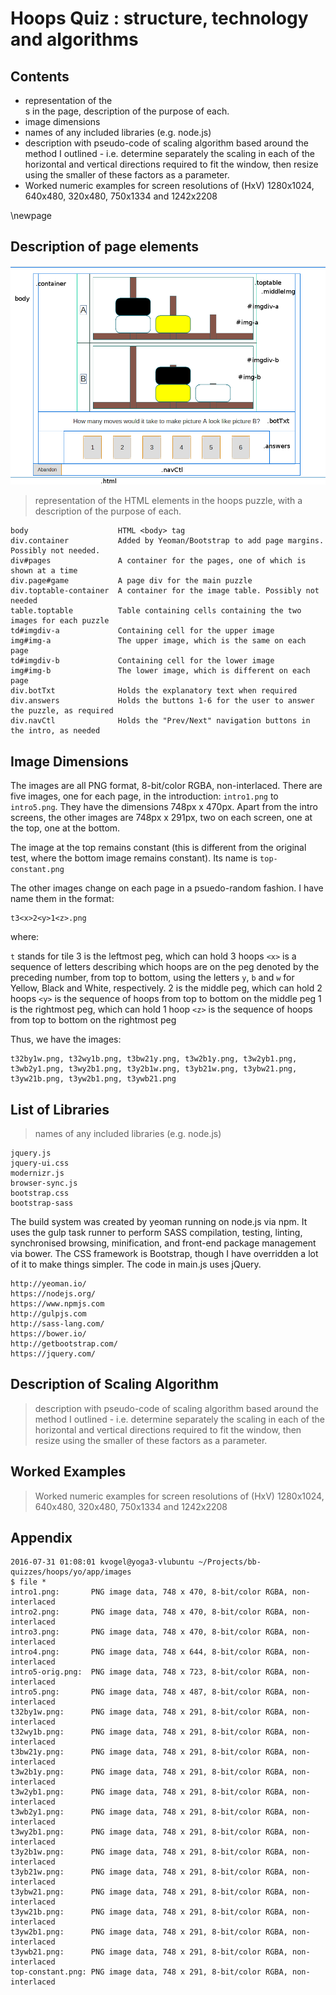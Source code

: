 # Hoops Quiz : structure, technology and algorithms

## Contents

* representation of the <div>s in the page, description of the purpose of each.
* image dimensions
* names of any included libraries (e.g. node.js)
* description with pseudo-code of scaling algorithm based around the method I outlined - i.e. determine separately the scaling in each of the horizontal and vertical directions required to fit the window, then resize using the smaller of these factors as a parameter.
* Worked numeric examples for screen resolutions of (HxV) 1280x1024, 640x480, 320x480, 750x1334 and 1242x2208

\newpage

## Description of page elements

![hoops layout](hoops-layout.png "hoops layout")

>representation of the HTML elements in the hoops puzzle, with a description of the purpose of each.

    body                    HTML <body> tag
    div.container           Added by Yeoman/Bootstrap to add page margins. Possibly not needed.
    div#pages               A container for the pages, one of which is shown at a time
	div.page#game           A page div for the main puzzle
	div.toptable-container  A container for the image table. Possibly not needed
	table.toptable          Table containing cells containing the two images for each puzzle
	td#imgdiv-a             Containing cell for the upper image
    img#img-a               The upper image, which is the same on each page
	td#imgdiv-b             Containing cell for the lower image
    img#img-b               The lower image, which is different on each page
	div.botTxt              Holds the explanatory text when required
	div.answers             Holds the buttons 1-6 for the user to answer the puzzle, as required
	div.navCtl              Holds the "Prev/Next" navigation buttons in the intro, as needed


## Image Dimensions

The images are all PNG format, 8-bit/color RGBA, non-interlaced.
There are five images, one for each page, in the introduction: `intro1.png` to `intro5.png`. They have the dimensions 748px x 470px.
Apart from the intro screens, the other images are 748px x 291px, two on each screen, one at the top, one at the bottom.

The image at the top remains constant (this is different from the original test, where the bottom image remains constant). Its name is `top-constant.png`

The other images change on each page in a psuedo-random fashion. I have name them in the format:

    t3<x>2<y>1<z>.png

where:

`t` stands for tile
3 is the leftmost peg, which can hold 3 hoops
`<x>` is a sequence of letters describing which hoops are on the peg denoted by the preceding number, from top to bottom, using the letters `y`, `b` and `w` for Yellow, Black and White, respectively.
2 is the middle peg, which can hold 2 hoops
`<y>` is the sequence of hoops from top to bottom on the middle peg
1 is the rightmost peg, which can hold 1 hoop
`<z>` is the sequence of hoops from top to bottom on the rightmost peg

Thus, we have the images:

    t32by1w.png, t32wy1b.png, t3bw21y.png, t3w2b1y.png, t3w2yb1.png, t3wb2y1.png, t3wy2b1.png, t3y2b1w.png, t3yb21w.png, t3ybw21.png, t3yw21b.png, t3yw2b1.png, t3ywb21.png


## List of Libraries

>names of any included libraries (e.g. node.js)

    jquery.js
    jquery-ui.css
    modernizr.js
    browser-sync.js
    bootstrap.css
    bootstrap-sass

The build system was created by yeoman running on node.js via npm. It uses the gulp task runner to perform SASS compilation, testing, linting, synchronised browsing, minification, and front-end package management via bower. The CSS framework is Bootstrap, though I have overridden a lot of it to make things simpler. The code in main.js uses jQuery.

    http://yeoman.io/
    https://nodejs.org/
    https://www.npmjs.com
    http://gulpjs.com
    http://sass-lang.com/
    https://bower.io/
    http://getbootstrap.com/
    https://jquery.com/

## Description of Scaling Algorithm

>description with pseudo-code of scaling algorithm based around the method I outlined - i.e. determine separately the scaling in each of the horizontal and vertical directions required to fit the window, then resize using the smaller of these factors as a parameter.


## Worked Examples

>Worked numeric examples for screen resolutions of (HxV) 1280x1024, 640x480, 320x480, 750x1334 and 1242x2208

## Appendix

    2016-07-31 01:08:01 kvogel@yoga3-vlubuntu ~/Projects/bb-quizzes/hoops/yo/app/images
    $ file *
    intro1.png:       PNG image data, 748 x 470, 8-bit/color RGBA, non-interlaced
    intro2.png:       PNG image data, 748 x 470, 8-bit/color RGBA, non-interlaced
    intro3.png:       PNG image data, 748 x 470, 8-bit/color RGBA, non-interlaced
    intro4.png:       PNG image data, 748 x 644, 8-bit/color RGBA, non-interlaced
    intro5-orig.png:  PNG image data, 748 x 723, 8-bit/color RGBA, non-interlaced
    intro5.png:       PNG image data, 748 x 487, 8-bit/color RGBA, non-interlaced
    t32by1w.png:      PNG image data, 748 x 291, 8-bit/color RGBA, non-interlaced
    t32wy1b.png:      PNG image data, 748 x 291, 8-bit/color RGBA, non-interlaced
    t3bw21y.png:      PNG image data, 748 x 291, 8-bit/color RGBA, non-interlaced
    t3w2b1y.png:      PNG image data, 748 x 291, 8-bit/color RGBA, non-interlaced
    t3w2yb1.png:      PNG image data, 748 x 291, 8-bit/color RGBA, non-interlaced
    t3wb2y1.png:      PNG image data, 748 x 291, 8-bit/color RGBA, non-interlaced
    t3wy2b1.png:      PNG image data, 748 x 291, 8-bit/color RGBA, non-interlaced
    t3y2b1w.png:      PNG image data, 748 x 291, 8-bit/color RGBA, non-interlaced
    t3yb21w.png:      PNG image data, 748 x 291, 8-bit/color RGBA, non-interlaced
    t3ybw21.png:      PNG image data, 748 x 291, 8-bit/color RGBA, non-interlaced
    t3yw21b.png:      PNG image data, 748 x 291, 8-bit/color RGBA, non-interlaced
    t3yw2b1.png:      PNG image data, 748 x 291, 8-bit/color RGBA, non-interlaced
    t3ywb21.png:      PNG image data, 748 x 291, 8-bit/color RGBA, non-interlaced
    top-constant.png: PNG image data, 748 x 291, 8-bit/color RGBA, non-interlaced
